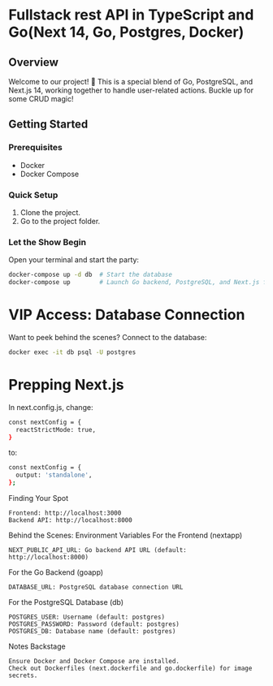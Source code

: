 # Fullstack rest API in TypeScript and Go(Next 14, Go, Postgres, Docker)


## Overview

Welcome to our project! 🚀 This is a special blend of Go, PostgreSQL, and Next.js 14, working together to handle user-related actions. Buckle up for some CRUD magic!

## Getting Started

### Prerequisites
- Docker
- Docker Compose

### Quick Setup
1. Clone the project.
2. Go to the project folder.

### Let the Show Begin
Open your terminal and start the party:

```bash
docker-compose up -d db  # Start the database
docker-compose up        # Launch Go backend, PostgreSQL, and Next.js frontend
```
# VIP Access: Database Connection

Want to peek behind the scenes? Connect to the database:
```bash
docker exec -it db psql -U postgres
```

# Prepping Next.js

In next.config.js, change:
```bash
const nextConfig = {
  reactStrictMode: true,
}
```
to:
```bash
const nextConfig = {
  output: 'standalone',
};
```
Finding Your Spot

    Frontend: http://localhost:3000
    Backend API: http://localhost:8000

Behind the Scenes: Environment Variables
For the Frontend (nextapp)

    NEXT_PUBLIC_API_URL: Go backend API URL (default: http://localhost:8000)

For the Go Backend (goapp)

    DATABASE_URL: PostgreSQL database connection URL

For the PostgreSQL Database (db)

    POSTGRES_USER: Username (default: postgres)
    POSTGRES_PASSWORD: Password (default: postgres)
    POSTGRES_DB: Database name (default: postgres)

Notes Backstage

    Ensure Docker and Docker Compose are installed.
    Check out Dockerfiles (next.dockerfile and go.dockerfile) for image secrets.
